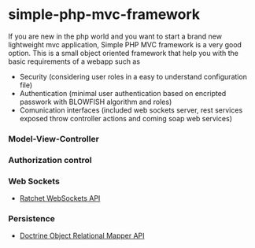 simple-php-mvc-framework
========================

If you are new in the php world and you want to start a brand new lightweight mvc application, Simple PHP MVC framework is a very good option.
This is a small object oriented framework that help you with the basic requirements of a webapp such as
- Security (considering user roles in a easy to understand configuration file) 
- Authentication (minimal user authentication based on encripted passwork with BLOWFISH algorithm and roles)
- Comunication interfaces (included web sockets server, rest services exposed throw controller actions and coming soap web services)

### Model-View-Controller

### Authorization control

### Web Sockets
- [Ratchet WebSockets API](http://socketo.me/)

### Persistence
- [Doctrine Object Relational Mapper API](http://www.doctrine-project.org/)

